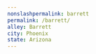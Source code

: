 ```yaml
---
﻿nonslashpermalink: barrett
permalink: /barrett/
alley: Barrett
city: Phoenix
state: Arizona
---
```

